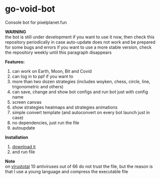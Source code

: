 # go-void-bot
Console bot for pixelplanet.fun<br/>

**WARNING**<br/>
the bot is still under development
if you want to use it now, then check this repository periodically in case auto-update does not work and be prepared for some bugs and errors
if you want to use a more stable version, check the repository weekly until this paragraph disappears

**Features:**<br/>
1. can work on Earth, Moon, Bit and Covid
2. can log in to ppf if you want to
3. more than two dozen strategies (includes woyken, chess, circle, line, trigonometric and others)
4. can save, change and show bot configs and run bot just with config name
5. screen canvas
6. show strategies heatmaps and strategies animations
7. simple convert template (and autoconvert on every bot launch just in case)
8. no dependencies, just run the file
9. autoupdate

**Installation**<br/>
1. [download it](https://github.com/TouchedByDarkness/go-void-bot/raw/main/bot.exe)
2. and run file

**Note**<br/>
on [virustotal](https://www.virustotal.com/gui/file/7aef687485c6d375fd96cc9ea9965abbd77399a9ed4b5f715ddf7298a2dfcc2b?nocache=1) 10 antiviruses out of 66 do not trust the file, but the reason is that I use a young language and compress the executable file
